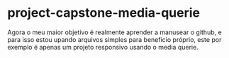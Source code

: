 # project-capstone-media-querie
Agora o meu maior objetivo é realmente aprender a manusear o github, e para isso estou upando arquivos simples para beneficio próprio,
este por exemplo é apenas um projeto responsivo usando o media querie.
